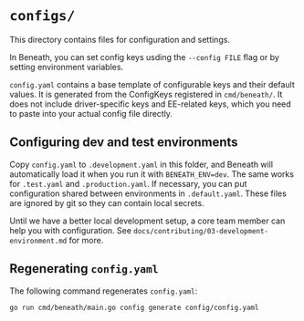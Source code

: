 # `configs/`

This directory contains files for configuration and settings.

In Beneath, you can set config keys usding the `--config FILE` flag or by setting environment variables. 

`config.yaml` contains a base template of configurable keys and their default values. It is generated from the ConfigKeys registered in `cmd/beneath/`. It does not include driver-specific keys and EE-related keys, which you need to paste into your actual config file directly.

## Configuring dev and test environments

Copy `config.yaml` to `.development.yaml` in this folder, and Beneath will automatically load it when you run it with `BENEATH_ENV=dev`. The same works for `.test.yaml` and `.production.yaml`. If necessary, you can put configuration shared between environments in `.default.yaml`. These files are ignored by git so they can contain local secrets.

Until we have a better local development setup, a core team member can help you with configuration. See `docs/contributing/03-development-environment.md` for more.

## Regenerating `config.yaml`

The following command regenerates `config.yaml`:

```
go run cmd/beneath/main.go config generate config/config.yaml
```
